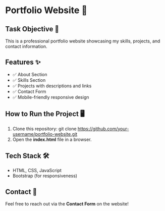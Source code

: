# Portfolio Website 🚀

## Task Objective 🎯
This is a professional portfolio website showcasing my skills, projects, and contact information.

## Features ✨
- ✅ About Section  
- ✅ Skills Section  
- ✅ Projects with descriptions and links  
- ✅ Contact Form  
- ✅ Mobile-friendly responsive design  

## How to Run the Project 🖥️  
1. Clone this repository:
 git clone https://github.com/your-username/portfolio-website.git
2. Open the **index.html** file in a browser.
   
## Tech Stack 🛠️  
- HTML, CSS, JavaScript  
- Bootstrap (for responsiveness)  

## Contact 📩  
Feel free to reach out via the **Contact Form** on the website!  
